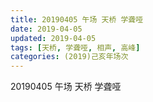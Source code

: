 ```yaml
---
title: 20190405 午场 天桥 学聋哑
date: 2019-04-05
updated: 2019-04-05
tags: [天桥, 学聋哑, 相声, 高峰]
categories: (2019)己亥年场次
---
```

20190405 午场 天桥 学聋哑